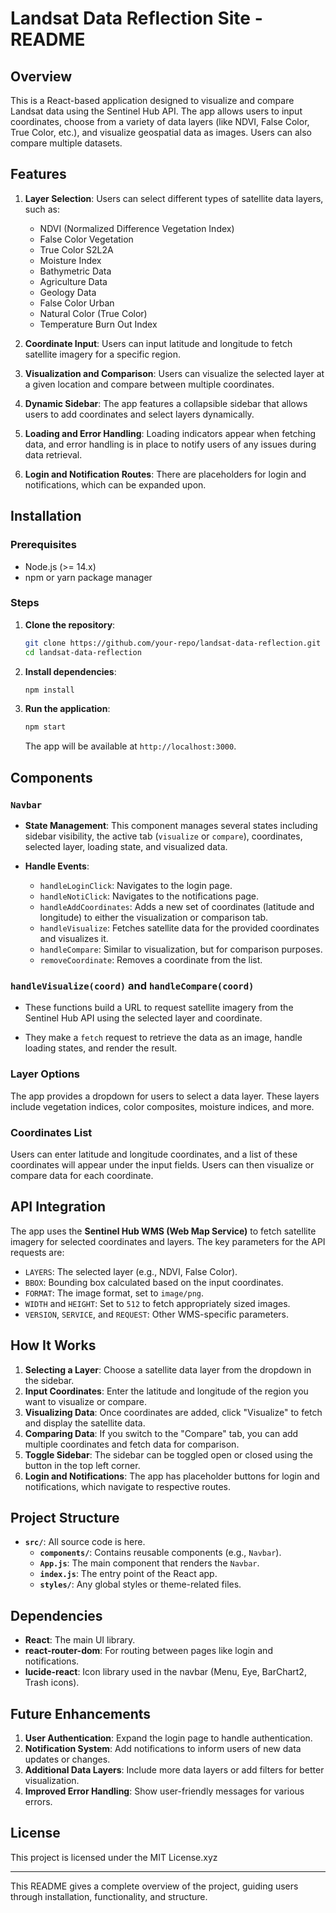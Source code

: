 
# Landsat Data Reflection Site - README

## Overview

This is a React-based application designed to visualize and compare Landsat data using the Sentinel Hub API. The app allows users to input coordinates, choose from a variety of data layers (like NDVI, False Color, True Color, etc.), and visualize geospatial data as images. Users can also compare multiple datasets.

## Features

1. **Layer Selection**: Users can select different types of satellite data layers, such as:
   - NDVI (Normalized Difference Vegetation Index)
   - False Color Vegetation
   - True Color S2L2A
   - Moisture Index
   - Bathymetric Data
   - Agriculture Data
   - Geology Data
   - False Color Urban
   - Natural Color (True Color)
   - Temperature Burn Out Index

2. **Coordinate Input**: Users can input latitude and longitude to fetch satellite imagery for a specific region.

3. **Visualization and Comparison**: Users can visualize the selected layer at a given location and compare between multiple coordinates.

4. **Dynamic Sidebar**: The app features a collapsible sidebar that allows users to add coordinates and select layers dynamically.

5. **Loading and Error Handling**: Loading indicators appear when fetching data, and error handling is in place to notify users of any issues during data retrieval.

6. **Login and Notification Routes**: There are placeholders for login and notifications, which can be expanded upon.

## Installation

### Prerequisites

- Node.js (>= 14.x)
- npm or yarn package manager

### Steps

1. **Clone the repository**:
   ```bash
   git clone https://github.com/your-repo/landsat-data-reflection.git
   cd landsat-data-reflection
   ```

2. **Install dependencies**:
   ```bash
   npm install
   ```

3. **Run the application**:
   ```bash
   npm start
   ```

   The app will be available at `http://localhost:3000`.

## Components

### `Navbar`

- **State Management**: This component manages several states including sidebar visibility, the active tab (`visualize` or `compare`), coordinates, selected layer, loading state, and visualized data.
  
- **Handle Events**:
  - `handleLoginClick`: Navigates to the login page.
  - `handleNotiClick`: Navigates to the notifications page.
  - `handleAddCoordinates`: Adds a new set of coordinates (latitude and longitude) to either the visualization or comparison tab.
  - `handleVisualize`: Fetches satellite data for the provided coordinates and visualizes it.
  - `handleCompare`: Similar to visualization, but for comparison purposes.
  - `removeCoordinate`: Removes a coordinate from the list.

### `handleVisualize(coord)` and `handleCompare(coord)`

- These functions build a URL to request satellite imagery from the Sentinel Hub API using the selected layer and coordinate.
  
- They make a `fetch` request to retrieve the data as an image, handle loading states, and render the result.

### Layer Options

The app provides a dropdown for users to select a data layer. These layers include vegetation indices, color composites, moisture indices, and more.

### Coordinates List

Users can enter latitude and longitude coordinates, and a list of these coordinates will appear under the input fields. Users can then visualize or compare data for each coordinate.

## API Integration

The app uses the **Sentinel Hub WMS (Web Map Service)** to fetch satellite imagery for selected coordinates and layers. The key parameters for the API requests are:
- `LAYERS`: The selected layer (e.g., NDVI, False Color).
- `BBOX`: Bounding box calculated based on the input coordinates.
- `FORMAT`: The image format, set to `image/png`.
- `WIDTH` and `HEIGHT`: Set to `512` to fetch appropriately sized images.
- `VERSION`, `SERVICE`, and `REQUEST`: Other WMS-specific parameters.

## How It Works

1. **Selecting a Layer**: Choose a satellite data layer from the dropdown in the sidebar.
2. **Input Coordinates**: Enter the latitude and longitude of the region you want to visualize or compare.
3. **Visualizing Data**: Once coordinates are added, click "Visualize" to fetch and display the satellite data.
4. **Comparing Data**: If you switch to the "Compare" tab, you can add multiple coordinates and fetch data for comparison.
5. **Toggle Sidebar**: The sidebar can be toggled open or closed using the button in the top left corner.
6. **Login and Notifications**: The app has placeholder buttons for login and notifications, which navigate to respective routes.

## Project Structure

- **`src/`**: All source code is here.
  - **`components/`**: Contains reusable components (e.g., `Navbar`).
  - **`App.js`**: The main component that renders the `Navbar`.
  - **`index.js`**: The entry point of the React app.
  - **`styles/`**: Any global styles or theme-related files.

## Dependencies

- **React**: The main UI library.
- **react-router-dom**: For routing between pages like login and notifications.
- **lucide-react**: Icon library used in the navbar (Menu, Eye, BarChart2, Trash icons).
  
## Future Enhancements

1. **User Authentication**: Expand the login page to handle authentication.
2. **Notification System**: Add notifications to inform users of new data updates or changes.
3. **Additional Data Layers**: Include more data layers or add filters for better visualization.
4. **Improved Error Handling**: Show user-friendly messages for various errors.

## License

This project is licensed under the MIT License.xyz

--- 

This README gives a complete overview of the project, guiding users through installation, functionality, and structure.
